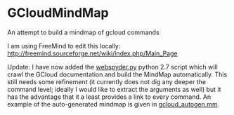 # GCloudMindMap
An attempt to build a mindmap of gcloud commands

I am using FreeMind to edit this locally: http://freemind.sourceforge.net/wiki/index.php/Main_Page

Update: I have now added the [webspyder.py](webspyder.py) python 2.7 script which will crawl the GCloud documentation and build the MindMap automatically.  This still needs some refinement (it currently does not dig any deeper the command level; ideally I would like to extract the arguments as well) but it has the advantage that it a least provides a link to every command.  An example of the auto-generated mindmap is given in [gcloud_autogen.mm](gcloud_autogen.mm).
